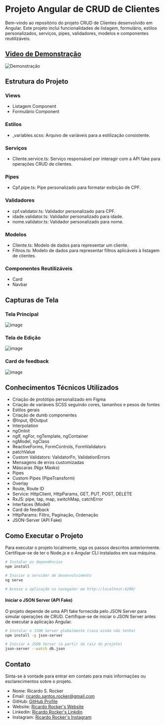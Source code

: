 # Projeto Angular de CRUD de Clientes
Bem-vindo ao repositório do projeto CRUD de Clientes desenvolvido em Angular. Este projeto inclui funcionalidades de listagem, formulário, estilos personalizados, serviços, pipes, validadores, modelos e componentes reutilizáveis.

## [Video de Demonstração](https://youtu.be/5HQ8zZEAdSc "Video de Demonstração")
![Demonstração](https://repository-images.githubusercontent.com/728357052/5c410c7c-cdf6-4354-8546-ed95be0bf3c7)

## Estrutura do Projeto
### Views
- Listagem Component
- Formulário Component

### Estilos
- _variables.scss: Arquivo de variáveis para a estilização consistente.

### Serviços
- Cliente.service.ts: Serviço responsável por interagir com a API fake para operações CRUD de clientes.

### Pipes
- Cpf.pipe.ts: Pipe personalizado para formatar exibição de CPF.

### Validadores
- cpf.validator.ts: Validador personalizado para CPF.
- idade.validator.ts: Validador personalizado para idade.
- nome.validator.ts: Validador personalizado para nome.

### Modelos
- Cliente.ts: Modelo de dados para representar um cliente.
- Filtros.ts: Modelo de dados para representar filtros aplicáveis à listagem de clientes.

### Componentes Reutilizáveis
- Card
- Navbar


## Capturas de Tela

### Tela Principal
![image](https://github.com/ricardorocker/crud-clientes/assets/76121782/c7b0ad1b-884f-4bdb-85ed-691b58d3f487)

### Tela de Edição
![image](https://github.com/ricardorocker/crud-clientes/assets/76121782/a1d90b42-e1f0-401f-99ca-9a3aaa3d67e7)

### Card de feedback
![image](https://github.com/ricardorocker/crud-clientes/assets/76121782/6f987216-73d3-416a-86d3-b6f3f85cdcdc)


## Conhecimentos Técnicos Utilizados
- Criação de protótipo personalizado em Figma
- Criação de variáveis SCSS seguindo cores, tamanhos e pesos de fontes
- Estilos gerais
- Criação de dumb componentes
- @Input, @Output
- Interpolation
- ngOnInit
- ngIf, ngFor, ngTemplate, ngContainer
- ngModel, ngClass
- ReactiveForms, FormControls, FormValidators
- patchValue
- Custom Validators: ValidatorFn, ValidationErrors
- Mensagens de erros customizadas
- Máscaras (Ngx Masks)
- Pipes
- Custom Pipes (PipeTransform)
- Overlay
- Route, Route ID
- Service: HttpClient, HttpParams, GET, PUT, POST, DELETE
- RxJS: pipe, tap, map, switchMap, catchError
- Interfaces (Model)
- Card de feedback
- HttpParams: Filtro, Paginação, Ordenação
- JSON-Server (API Fake)

## Como Executar o Projeto

Para executar o projeto localmente, siga os passos descritos anteriormente. Certifique-se de ter o Node.js e o Angular CLI instalados em sua máquina.

```bash
# Instalar as dependências
npm install

# Iniciar o servidor de desenvolvimento
ng serve

# Acesse a aplicação no navegador em http://localhost:4200/
````

#### Iniciar o JSON Server (API Fake)

O projeto depende de uma API fake fornecida pelo JSON Server para simular operações de CRUD. Certifique-se de iniciar o JSON Server antes de executar a aplicação Angular.

```bash
# Instalar o JSON Server globalmente (caso ainda não tenha)
npm install -g json-server

# Iniciar o JSON Server (a partir da raiz do projeto)
json-server --watch db.json
````

## Contato
Sinta-se à vontade para entrar em contato para mais informações ou esclarecimentos sobre o projeto.

- Nome: Ricardo S. Rocker
- Email: ricardo.santos.rocker@gmail.com
- GitHub: [GitHub Profile](https://github.com/ricardorocker)
- Website: [Ricardo Rocker's Website](https://ricardorocker.com/)
- Linkedin: [Ricardo Rocker's Linkdin](https://www.linkedin.com/in/ricardo-s-rocker/)
- Instagram: [Ricardo Rocker's Instagram](https://www.instagram.com/ricardorocker.developer/)
